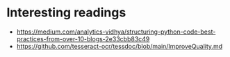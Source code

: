 # Interesting readings
- https://medium.com/analytics-vidhya/structuring-python-code-best-practices-from-over-10-blogs-2e33cbb83c49
- https://github.com/tesseract-ocr/tessdoc/blob/main/ImproveQuality.md
